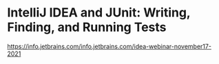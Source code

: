 # IntelliJ IDEA and JUnit: Writing, Finding, and Running Tests

<https://info.jetbrains.com/info.jetbrains.com/idea-webinar-november17-2021>
